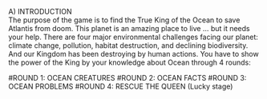 A) INTRODUCTION           
The purpose of the game is to find the True King of the Ocean 
to save Atlantis from doom.
This planet is an amazing place to live … but it needs your help. 
There are four major environmental challenges facing our planet: 
climate change, pollution, habitat destruction, and declining biodiversity.
And our Kingdom has been destroying by human actions. 
You have to show the power of the King by your knowledge about Ocean through 4 rounds:

#ROUND 1: OCEAN CREATURES
#ROUND 2: OCEAN FACTS
#ROUND 3: OCEAN PROBLEMS
#ROUND 4: RESCUE THE QUEEN (Lucky stage)
